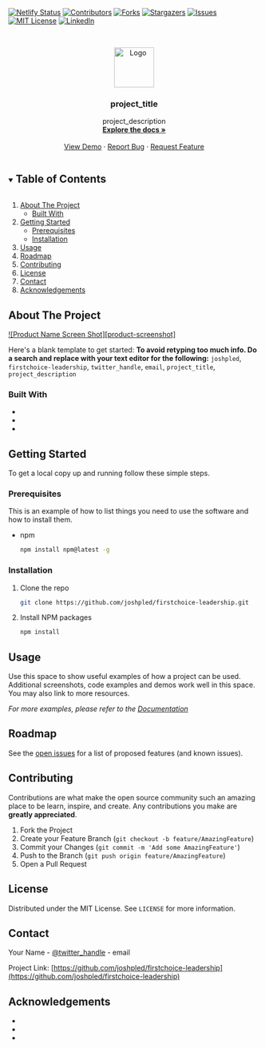 [![Netlify Status][netlify-shield]][netlify-url]
[![Contributors][contributors-shield]][contributors-url]
[![Forks][forks-shield]][forks-url]
[![Stargazers][stars-shield]][stars-url]
[![Issues][issues-shield]][issues-url]
[![MIT License][license-shield]][license-url]
[![LinkedIn][linkedin-shield]][linkedin-url]



<!-- PROJECT LOGO -->
<br />
<p align="center">
  <a href="https://github.com/joshpled/firstchoice-leadership">
    <img src="images/logo.png" alt="Logo" width="80" height="80">
  </a>

  <h3 align="center">project_title</h3>

  <p align="center">
    project_description
    <br />
    <a href="https://github.com/joshpled/firstchoice-leadership"><strong>Explore the docs »</strong></a>
    <br />
    <br />
    <a href="https://github.com/joshpled/firstchoice-leadership">View Demo</a>
    ·
    <a href="https://github.com/joshpled/firstchoice-leadership/issues">Report Bug</a>
    ·
    <a href="https://github.com/joshpled/firstchoice-leadership/issues">Request Feature</a>
  </p>
</p>



<!-- TABLE OF CONTENTS -->
<details open="open">
  <summary><h2 style="display: inline-block">Table of Contents</h2></summary>
  <ol>
    <li>
      <a href="#about-the-project">About The Project</a>
      <ul>
        <li><a href="#built-with">Built With</a></li>
      </ul>
    </li>
    <li>
      <a href="#getting-started">Getting Started</a>
      <ul>
        <li><a href="#prerequisites">Prerequisites</a></li>
        <li><a href="#installation">Installation</a></li>
      </ul>
    </li>
    <li><a href="#usage">Usage</a></li>
    <li><a href="#roadmap">Roadmap</a></li>
    <li><a href="#contributing">Contributing</a></li>
    <li><a href="#license">License</a></li>
    <li><a href="#contact">Contact</a></li>
    <li><a href="#acknowledgements">Acknowledgements</a></li>
  </ol>
</details>



<!-- ABOUT THE PROJECT -->
## About The Project

[![Product Name Screen Shot][product-screenshot]](https://example.com)

Here's a blank template to get started:
**To avoid retyping too much info. Do a search and replace with your text editor for the following:**
`joshpled`, `firstchoice-leadership`, `twitter_handle`, `email`, `project_title`, `project_description`


### Built With

* []()
* []()
* []()



<!-- GETTING STARTED -->
## Getting Started

To get a local copy up and running follow these simple steps.

### Prerequisites

This is an example of how to list things you need to use the software and how to install them.
* npm
  ```sh
  npm install npm@latest -g
  ```

### Installation

1. Clone the repo
   ```sh
   git clone https://github.com/joshpled/firstchoice-leadership.git
   ```
2. Install NPM packages
   ```sh
   npm install
   ```



<!-- USAGE EXAMPLES -->
## Usage

Use this space to show useful examples of how a project can be used. Additional screenshots, code examples and demos work well in this space. You may also link to more resources.

_For more examples, please refer to the [Documentation](https://example.com)_



<!-- ROADMAP -->
## Roadmap

See the [open issues](https://github.com/joshpled/firstchoice-leadership/issues) for a list of proposed features (and known issues).



<!-- CONTRIBUTING -->
## Contributing

Contributions are what make the open source community such an amazing place to be learn, inspire, and create. Any contributions you make are **greatly appreciated**.

1. Fork the Project
2. Create your Feature Branch (`git checkout -b feature/AmazingFeature`)
3. Commit your Changes (`git commit -m 'Add some AmazingFeature'`)
4. Push to the Branch (`git push origin feature/AmazingFeature`)
5. Open a Pull Request



<!-- LICENSE -->
## License

Distributed under the MIT License. See `LICENSE` for more information.



<!-- CONTACT -->
## Contact

Your Name - [@twitter_handle](https://twitter.com/twitter_handle) - email

Project Link: [https://github.com/joshpled/firstchoice-leadership](https://github.com/joshpled/firstchoice-leadership)



<!-- ACKNOWLEDGEMENTS -->
## Acknowledgements

* []()
* []()
* []()





<!-- MARKDOWN LINKS & IMAGES -->
<!-- https://www.markdownguide.org/basic-syntax/#reference-style-links -->
[contributors-shield]: https://img.shields.io/github/contributors/joshpled/firstchoice-leadership.svg?style=for-the-badge
[contributors-url]: https://github.com/joshpled/firstchoice-leadership/graphs/contributors
[forks-shield]: https://img.shields.io/github/forks/joshpled/firstchoice-leadership.svg?style=for-the-badge
[forks-url]: https://github.com/joshpled/firstchoice-leadership/network/members
[stars-shield]: https://img.shields.io/github/stars/joshpled/firstchoice-leadership.svg?style=for-the-badge
[stars-url]: https://github.com/joshpled/firstchoice-leadership/stargazers
[issues-shield]: https://img.shields.io/github/issues/joshpled/firstchoice-leadership.svg?style=for-the-badge
[issues-url]: https://github.com/joshpled/firstchoice-leadership/issues
[license-shield]: https://img.shields.io/github/license/joshpled/firstchoice-leadership.svg?style=for-the-badge
[license-url]: https://github.com/joshpled/firstchoice-leadership/blob/main/LICENSE
[linkedin-shield]: https://img.shields.io/badge/-LinkedIn-black.svg?style=for-the-badge&logo=linkedin&colorB=555
[linkedin-url]: https://www.linkedin.com/in/joshuaperezleduc/
[netlify-shield]: https://img.shields.io/netlify/889d9191-9038-4f9f-ab66-7be753c228fb?style=for-the-badge
[netlify-url]: https://app.netlify.com/sites/cocky-pike-68323d/deploys